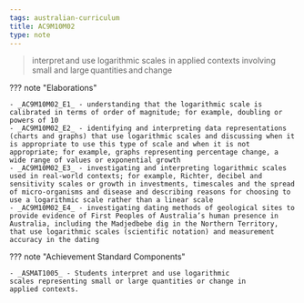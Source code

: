 ```yaml
---
tags: australian-curriculum
title: AC9M10M02
type: note
---
```

> interpret and use logarithmic scales  in applied contexts involving small and large quantities and change

??? note "Elaborations"

	- _AC9M10M02_E1_ - understanding that the logarithmic scale is calibrated in terms of order of magnitude; for example, doubling or powers of 10
	- _AC9M10M02_E2_ - identifying and interpreting data representations (charts and graphs) that use logarithmic scales and discussing when it is appropriate to use this type of scale and when it is not appropriate; for example, graphs representing percentage change, a wide range of values or exponential growth
	- _AC9M10M02_E3_ - investigating and interpreting logarithmic scales used in real-world contexts; for example, Richter, decibel and sensitivity scales or growth in investments, timescales and the spread of micro-organisms and disease and describing reasons for choosing to use a logarithmic scale rather than a linear scale
	- _AC9M10M02_E4_ - investigating dating methods of geological sites to provide evidence of First Peoples of Australia’s human presence in Australia, including the Madjedbebe dig in the Northern Territory, that use logarithmic scales (scientific notation) and measurement accuracy in the dating
??? note "Achievement Standard Components"

	- _ASMAT1005_ - Students interpret and use logarithmic scales representing small or large quantities or change in applied contexts.